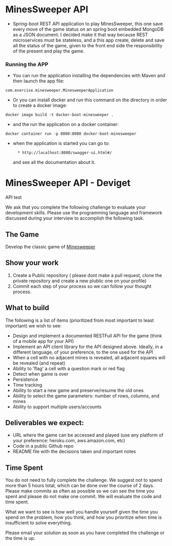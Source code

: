 # MinesSweeper API
* Spring-boot REST API application to play MinesSweeper, this one save every move of the game status on an spring boot embedded MongoDB as a JSON document. I decided make it that way because REST microservices must be stateless, and a this app create, delete and save all the status of the game, given to the front end side the responsibility of the present and play the game.   

### Running the APP
* You can run the application installing the dependencies with Maven and then launch the app file:

`` com.exercise.minesweeper.MinesweeperApplication ``

* Or you can install docker and run this command on the directory in order to create a docker image:

`` docker image build -t docker-boot-minesweeper . ``

* and the run the application on a docker container:

`` docker container run -p 8080:8080 docker-boot-minesweeper ``

* when the application is started you can go to:
      
        * http://localhost:8080/swagger-ui.html#/
  and see all the documentation about it.


# MinesSweeper API - Deviget
API test

We ask that you complete the following challenge to evaluate your development skills. Please use the programming language and framework discussed during your interview to accomplish the following task.

## The Game
Develop the classic game of [Minesweeper](https://en.wikipedia.org/wiki/Minesweeper_(video_game))

## Show your work

1.  Create a Public repository ( please dont make a pull request, clone the private repository and create a new plublic one on your profile)
2.  Commit each step of your process so we can follow your thought process.

## What to build
The following is a list of items (prioritized from most important to least important) we wish to see:
* Design and implement  a documented RESTFull API for the game (think of a mobile app for your API)
* Implement an API client library for the API designed above. Ideally, in a different language, of your preference, to the one used for the API
* When a cell with no adjacent mines is revealed, all adjacent squares will be revealed (and repeat)
* Ability to 'flag' a cell with a question mark or red flag
* Detect when game is over
* Persistence
* Time tracking
* Ability to start a new game and preserve/resume the old ones
* Ability to select the game parameters: number of rows, columns, and mines
* Ability to support multiple users/accounts
 
## Deliverables we expect:
* URL where the game can be accessed and played (use any platform of your preference: heroku.com, aws.amazon.com, etc)
* Code in a public Github repo
* README file with the decisions taken and important notes

## Time Spent
You do not need to fully complete the challenge. We suggest not to spend more than 5 hours total, which can be done over the course of 2 days.  Please make commits as often as possible so we can see the time you spent and please do not make one commit.  We will evaluate the code and time spent.
 
What we want to see is how well you handle yourself given the time you spend on the problem, how you think, and how you prioritize when time is insufficient to solve everything.

Please email your solution as soon as you have completed the challenge or the time is up.